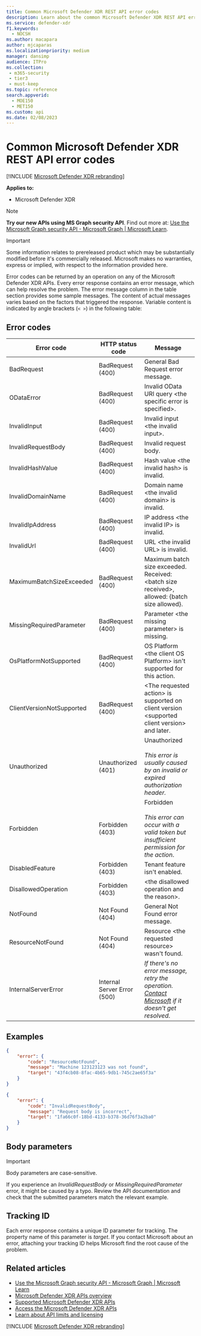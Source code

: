 ```yaml
---
title: Common Microsoft Defender XDR REST API error codes
description: Learn about the common Microsoft Defender XDR REST API error codes.
ms.service: defender-xdr
f1.keywords: 
  - NOCSH
ms.author: macapara
author: mjcaparas
ms.localizationpriority: medium
manager: dansimp
audience: ITPro
ms.collection: 
 - m365-security
 - tier3
 - must-keep
ms.topic: reference
search.appverid: 
  - MOE150
  - MET150
ms.custom: api
ms.date: 02/08/2023
---
```


# Common Microsoft Defender XDR REST API error codes

[!INCLUDE [Microsoft Defender XDR rebranding](../includes/microsoft-defender.md)]

**Applies to:**

- Microsoft Defender XDR

> [!NOTE]
> **Try our new APIs using MS Graph security API**. Find out more at: [Use the Microsoft Graph security API - Microsoft Graph | Microsoft Learn](/graph/api/resources/security-api-overview).

> [!IMPORTANT]
> Some information relates to prereleased product which may be substantially modified before it's commercially released. Microsoft makes no warranties, express or implied, with respect to the information provided here.

Error codes can be returned by an operation on any of the Microsoft Defender XDR APIs. Every error response contains an error message, which can help resolve the problem. The error message column in the table section provides some sample messages. The content of actual messages varies based on the factors that triggered the response. Variable content is indicated by angle brackets (`< >`) in the following table:

## Error codes

| Error code | HTTP status code | Message |
|--|--|--|
| BadRequest | BadRequest (400) | General Bad Request error message. |
| ODataError | BadRequest (400) | Invalid OData URI query \<the specific error is specified\>. |
| InvalidInput | BadRequest (400) | Invalid input \<the invalid input\>. |
| InvalidRequestBody | BadRequest (400) | Invalid request body. |
| InvalidHashValue | BadRequest (400) | Hash value \<the invalid hash\> is invalid. |
| InvalidDomainName | BadRequest (400) | Domain name \<the invalid domain\> is invalid. |
| InvalidIpAddress | BadRequest (400) | IP address \<the invalid IP\> is invalid. |
| InvalidUrl | BadRequest (400) | URL \<the invalid URL\> is invalid. |
| MaximumBatchSizeExceeded | BadRequest (400) | Maximum batch size exceeded. Received: \<batch size received\>, allowed: {batch size allowed}. |
| MissingRequiredParameter | BadRequest (400) | Parameter \<the missing parameter\> is missing. |
| OsPlatformNotSupported | BadRequest (400) | OS Platform \<the client OS Platform\> isn't supported for this action. |
| ClientVersionNotSupported | BadRequest (400) | \<The requested action\> is supported on client version \<supported client version\> and later. |
| Unauthorized | Unauthorized (401) | Unauthorized <br /><br />*This error is usually caused by an invalid or expired authorization header.* |
| Forbidden | Forbidden (403) | Forbidden <br /><br />*This error can occur with a valid token but insufficient permission for the action*. |
| DisabledFeature | Forbidden (403) | Tenant feature isn't enabled. |
| DisallowedOperation | Forbidden (403) | \<the disallowed operation and the reason\>. |
| NotFound | Not Found (404) | General Not Found error message. |
| ResourceNotFound | Not Found (404) | Resource \<the requested resource\> wasn't found. |
| InternalServerError | Internal Server Error (500) | *If there's no error message, retry the operation. [Contact Microsoft](../../admin/get-help-support.md) if it doesn't get resolved*. |

## Examples

```json
{
    "error": {
        "code": "ResourceNotFound",
        "message": "Machine 123123123 was not found",
        "target": "43f4cb08-8fac-4b65-9db1-745c2ae65f3a"
    }
}
```

```json
{
    "error": {
        "code": "InvalidRequestBody",
        "message": "Request body is incorrect",
        "target": "1fa66c0f-18bd-4133-b378-36d76f3a2ba0"
    }
}
```

## Body parameters

> [!IMPORTANT]
> Body parameters are case-sensitive.

If you experience an *InvalidRequestBody* or *MissingRequiredParameter* error, it might be caused by a typo. Review the API documentation and check that the submitted parameters match the relevant example.

## Tracking ID

Each error response contains a unique ID parameter for tracking. The property name of this parameter is *target*. If you contact Microsoft about an error, attaching your tracking ID helps Microsoft find the root cause of the problem.

## Related articles

- [Use the Microsoft Graph security API - Microsoft Graph | Microsoft Learn](/graph/api/resources/security-api-overview)
- [Microsoft Defender XDR APIs overview](api-overview.md)
- [Supported Microsoft Defender XDR APIs](api-supported.md)
- [Access the Microsoft Defender XDR APIs](api-access.md)
- [Learn about API limits and licensing](api-terms.md)

[!INCLUDE [Microsoft Defender XDR rebranding](../../includes/defender-m3d-techcommunity.md)]
